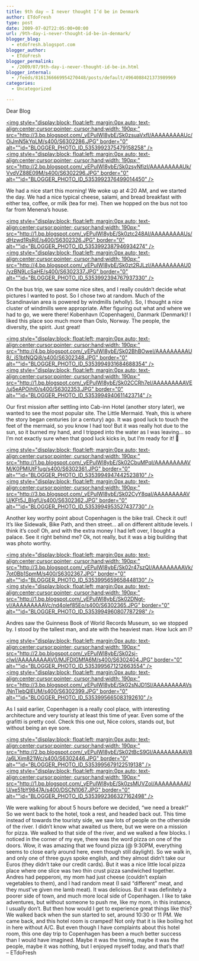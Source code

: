 ```yaml
---
title: 9th day – I never thought I’d be in Denmark
author: ETdoFresh
type: post
date: 2009-07-02T22:05:00+00:00
url: /9th-day-i-never-thought-id-be-in-denmark/
blogger_blog:
  - etdofresh.blogspot.com
blogger_author:
  - ETdoFresh
blogger_permalink:
  - /2009/07/9th-day-i-never-thought-id-be-in.html
blogger_internal:
  - /feeds/8161366669954270448/posts/default/4964088421373989969
categories:
  - Uncategorized

---
```

<div>
  Dear Blog
</div>

[<img style="display:block; float:left; margin:0px auto; text-align:center;cursor:pointer; cursor:hand;width: 190px;" src="http://3.bp.blogspot.com/_yEPuIWl8ybE/Sk0zsuaVxfI/AAAAAAAAAUc/OiJmN5kYqLM/s400/S6302286.JPG" border="0" alt=""id="BLOGGER_PHOTO_ID_5353992375479158258" />][1]  
[<img style="display:block; float:left; margin:0px auto; text-align:center;cursor:pointer; cursor:hand;width: 190px;" src="http://2.bp.blogspot.com/_yEPuIWl8ybE/Sk0zsyNfizI/AAAAAAAAAUk/VvdVZ88E09M/s400/S6302296.JPG" border="0" alt=""id="BLOGGER_PHOTO_ID_5353992376499014450" />][2]

<div>
  We had a nice start this morning! We woke up at 4:20 AM, and we started the day. We had a nice typical cheese, salami, and bread breakfast with either tea, coffee, or milk (tea for me). Then we hopped on the bus not too far from Menena&#8217;s house.
</div>

[<img style="display:block; float:left; margin:0px auto; text-align:center;cursor:pointer; cursor:hand;width: 190px;" src="http://1.bp.blogspot.com/_yEPuIWl8ybE/Sk0ztc248AI/AAAAAAAAAUs/dHzwd1RsRjE/s400/S6302326.JPG" border="0" alt=""id="BLOGGER_PHOTO_ID_5353992387946934274" />][3]  
[<img style="display:block; float:left; margin:0px auto; text-align:center;cursor:pointer; cursor:hand;width: 190px;" src="http://4.bp.blogspot.com/_yEPuIWl8ybE/Sk0zt2RJLzI/AAAAAAAAAU0/yzBN9LcSaHE/s400/S6302337.JPG" border="0" alt=""id="BLOGGER_PHOTO_ID_5353992394767937330" />][4]

<div>
  On the bus trip, we saw some nice sites, and I really couldn&#8217;t decide what pictures I wanted to post. So I chose two at random. Much of the Scandinavian area is powered by windmills (wholly). So, I thought a nice cluster of windmills were appropriate. After figuring out what and where we had to go, we were there! Kobenhavn (Copenhagen), Danmark (Denmark)! I liked this place soo much more than Oslo, Norway. The people, the diversity, the spirit. Just great!
</div>

[<img style="display:block; float:left; margin:0px auto; text-align:center;cursor:pointer; cursor:hand;width: 190px;" src="http://4.bp.blogspot.com/_yEPuIWl8ybE/Sk02BhBOweI/AAAAAAAAAU8/_jS1btNQQj8/s400/S6302348.JPG" border="0" alt=""id="BLOGGER_PHOTO_ID_5353994931684688354" />][5]  
[<img style="display:block; float:left; margin:0px auto; text-align:center;cursor:pointer; cursor:hand;width: 190px;" src="http://1.bp.blogspot.com/_yEPuIWl8ybE/Sk02CCRh7eI/AAAAAAAAAVE/uj5eAPOihl0/s400/S6302353.JPG" border="0" alt=""id="BLOGGER_PHOTO_ID_5353994940611423714" />][6]

<div>
  Our first mission after settling into Cab-inn Hotel (another story later), we wanted to see the most popular site. The Little Mermaid. Yeah, this is where the story began centuries (or a century) ago. It was good luck to touch the feet of the mermaid, so you know I had too! But it was really hot due to the sun, so it burned my hand, and I tripped into the water as I was leaving&#8230; so I&#8217;m not exactly sure when that good luck kicks in, but I&#8217;m ready for it! 🙂
</div>

[<img style="display:block; float:left; margin:0px auto; text-align:center;cursor:pointer; cursor:hand;width: 190px;" src="http://1.bp.blogspot.com/_yEPuIWl8ybE/Sk02CbuMPqI/AAAAAAAAAVM/K0PMlUtF1ug/s400/S6302361.JPG" border="0" alt=""id="BLOGGER_PHOTO_ID_5353994947442523810" />][7]  
[<img style="display:block; float:left; margin:0px auto; text-align:center;cursor:pointer; cursor:hand;width: 190px;" src="http://3.bp.blogspot.com/_yEPuIWl8ybE/Sk02CyY8qaI/AAAAAAAAAVU/KFt5J_BIgfU/s400/S6302362.JPG" border="0" alt=""id="BLOGGER_PHOTO_ID_5353994953527437730" />][8]

<div>
  Another key worthy point about Copenhagen is the bike trail. Check it out! It&#8217;s like Sidewalk, Bike Path, and then street&#8230; all on different altitude levels. I think it&#8217;s cool! Oh, and with the extra money I had left over, I bought a palace. See it right behind me? Ok, not really, but it was a big building that was photo worthy.
</div>

[<img style="display:block; float:left; margin:0px auto; text-align:center;cursor:pointer; cursor:hand;width: 190px;" src="http://3.bp.blogspot.com/_yEPuIWl8ybE/Sk02r47szQI/AAAAAAAAAVk/7ot0Bb1SpmM/s400/S6302367.JPG" border="0" alt=""id="BLOGGER_PHOTO_ID_5353995659658448130" />][9]  
[<img style="display:block; float:left; margin:0px auto; text-align:center;cursor:pointer; cursor:hand;width: 190px;" src="http://1.bp.blogspot.com/_yEPuIWl8ybE/Sk02DNgt-yI/AAAAAAAAAVc/nd4oIef85Eo/s400/S6302365.JPG" border="0" alt=""id="BLOGGER_PHOTO_ID_5353994960807787298" />][10]

<div>
  Andres saw the Guinness Book of World Records Museum, so we stopped by. I stood by the tallest man, and ate with the heaviest man. How luck am I?
</div>

[<img style="display:block; float:left; margin:0px auto; text-align:center;cursor:pointer; cursor:hand;width: 190px;" src="http://2.bp.blogspot.com/_yEPuIWl8ybE/Sk02sj-cIwI/AAAAAAAAAV0/MJFDlGMfA6M/s400/S6302404.JPG" border="0" alt=""id="BLOGGER_PHOTO_ID_5353995671212663554" />][11]  
[<img style="display:block; float:left; margin:0px auto; text-align:center;cursor:pointer; cursor:hand;width: 190px;" src="http://3.bp.blogspot.com/_yEPuIWl8ybE/Sk02sNJD1SI/AAAAAAAAAVs/NnTlebQlEUM/s400/S6302399.JPG" border="0" alt=""id="BLOGGER_PHOTO_ID_5353995665083192610" />][12]

<div>
  As I said earlier, Copenhagen is a really cool place, with interesting architecture and very touristy at least this time of year. Even some of the grafitti is pretty cool. Check this one out, Nice colors, stands out, but without being an eye sore.
</div>

[<img style="display:block; float:left; margin:0px auto; text-align:center;cursor:pointer; cursor:hand;width: 190px;" src="http://2.bp.blogspot.com/_yEPuIWl8ybE/Sk02tBcS9GI/AAAAAAAAAV8/a6LXim821Wc/s400/S6302446.JPG" border="0" alt=""id="BLOGGER_PHOTO_ID_5353995679122519138" />][13]  
[<img style="display:block; float:left; margin:0px auto; text-align:center;cursor:pointer; cursor:hand;width: 190px;" src="http://1.bp.blogspot.com/_yEPuIWl8ybE/Sk0zsMUVZoI/AAAAAAAAAUU/xe51bY9847A/s400/DSCN1067.JPG" border="0" alt=""id="BLOGGER_PHOTO_ID_5353992366327162498" />][14]

<div>
  We were walking for about 5 hours before we decided, &#8220;we need a break!&#8221; So we went back to the hotel, took a rest, and headed back out. This time instead of towards the touristy side, we saw lots of people on the otherside of the river. I didn&#8217;t know what awaited us there, but we were on a mission for pizza. We walked to that side of the river, and we walked a few blocks. I noticed in the corner of my eye, there was the word pizza on one of the doors. Wow, it was amazing that we found pizza (@ 9:30PM, everything seems to close early around here, even though still daylight). So we walk in, and only one of three guys spoke english, and they almost didn&#8217;t take our Euros (they didn&#8217;t take our credit cards). But it was a nice little local pizza place where one slice was two thin crust pizza sandwiched together. Andres had pepperoni, my mom had just cheese (couldn&#8217;t explain vegetables to them), and I had random meat (I said &#8220;different&#8221; meat, and they must&#8217;ve given me lamb meat). It was delicious. But it was definitely a poorer side of town, and much more local side of Copenhagen. I like to take adventures, but without someone to push me, like my mom, in this instance, I usually don&#8217;t. But then how would I get to experience great things like this?
</div>

<div>
  We walked back when the sun started to set, around 10:30 or 11 PM. We came back, and this hotel room is cramped! Not only that it is like boiling hot in here without A/C. But even though I have complaints about this hotel room, this one day trip to Copenhagen has been a much better success than I would have imagined. Maybe it was the timing, maybe it was the people, maybe it was nothing, but I enjoyed myself today, and that&#8217;s that!
</div>

<div>
  &#8211; ETdoFresh
</div>

 [1]: http://3.bp.blogspot.com/_yEPuIWl8ybE/Sk0zsuaVxfI/AAAAAAAAAUc/OiJmN5kYqLM/s1600/S6302286.JPG
 [2]: http://2.bp.blogspot.com/_yEPuIWl8ybE/Sk0zsyNfizI/AAAAAAAAAUk/VvdVZ88E09M/s1600/S6302296.JPG
 [3]: http://1.bp.blogspot.com/_yEPuIWl8ybE/Sk0ztc248AI/AAAAAAAAAUs/dHzwd1RsRjE/s1600/S6302326.JPG
 [4]: http://4.bp.blogspot.com/_yEPuIWl8ybE/Sk0zt2RJLzI/AAAAAAAAAU0/yzBN9LcSaHE/s1600/S6302337.JPG
 [5]: http://4.bp.blogspot.com/_yEPuIWl8ybE/Sk02BhBOweI/AAAAAAAAAU8/_jS1btNQQj8/s1600/S6302348.JPG
 [6]: http://1.bp.blogspot.com/_yEPuIWl8ybE/Sk02CCRh7eI/AAAAAAAAAVE/uj5eAPOihl0/s1600/S6302353.JPG
 [7]: http://1.bp.blogspot.com/_yEPuIWl8ybE/Sk02CbuMPqI/AAAAAAAAAVM/K0PMlUtF1ug/s1600/S6302361.JPG
 [8]: http://3.bp.blogspot.com/_yEPuIWl8ybE/Sk02CyY8qaI/AAAAAAAAAVU/KFt5J_BIgfU/s1600/S6302362.JPG
 [9]: http://3.bp.blogspot.com/_yEPuIWl8ybE/Sk02r47szQI/AAAAAAAAAVk/7ot0Bb1SpmM/s1600/S6302367.JPG
 [10]: http://1.bp.blogspot.com/_yEPuIWl8ybE/Sk02DNgt-yI/AAAAAAAAAVc/nd4oIef85Eo/s1600/S6302365.JPG
 [11]: http://2.bp.blogspot.com/_yEPuIWl8ybE/Sk02sj-cIwI/AAAAAAAAAV0/MJFDlGMfA6M/s1600/S6302404.JPG
 [12]: http://3.bp.blogspot.com/_yEPuIWl8ybE/Sk02sNJD1SI/AAAAAAAAAVs/NnTlebQlEUM/s1600/S6302399.JPG
 [13]: http://2.bp.blogspot.com/_yEPuIWl8ybE/Sk02tBcS9GI/AAAAAAAAAV8/a6LXim821Wc/s1600/S6302446.JPG
 [14]: http://1.bp.blogspot.com/_yEPuIWl8ybE/Sk0zsMUVZoI/AAAAAAAAAUU/xe51bY9847A/s1600/DSCN1067.JPG